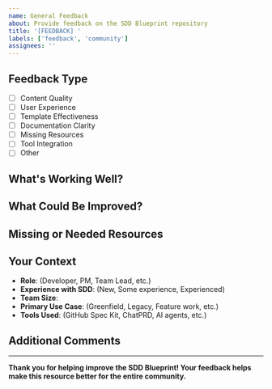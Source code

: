 ```yaml
---
name: General Feedback
about: Provide feedback on the SDD Blueprint repository
title: '[FEEDBACK] '
labels: ['feedback', 'community']
assignees: ''
---
```


## Feedback Type
<!-- Check all that apply -->
- [ ] Content Quality
- [ ] User Experience
- [ ] Template Effectiveness
- [ ] Documentation Clarity
- [ ] Missing Resources
- [ ] Tool Integration
- [ ] Other

## What's Working Well?
<!-- Tell us what you found helpful or effective -->


## What Could Be Improved?
<!-- Specific suggestions for improvement -->


## Missing or Needed Resources
<!-- What resources, templates, or guidance would be helpful? -->


## Your Context
<!-- Help us understand your perspective -->
- **Role**: (Developer, PM, Team Lead, etc.)
- **Experience with SDD**: (New, Some experience, Experienced)
- **Team Size**: 
- **Primary Use Case**: (Greenfield, Legacy, Feature work, etc.)
- **Tools Used**: (GitHub Spec Kit, ChatPRD, AI agents, etc.)

## Additional Comments
<!-- Any other feedback or suggestions -->


---
**Thank you for helping improve the SDD Blueprint! Your feedback helps make this resource better for the entire community.**